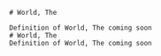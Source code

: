 
    # World, The

    Definition of World, The coming soon
    # World, The
    Definition of World, The coming soon